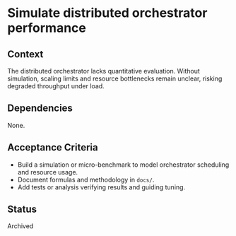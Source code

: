 # Simulate distributed orchestrator performance

## Context
The distributed orchestrator lacks quantitative evaluation. Without simulation,
scaling limits and resource bottlenecks remain unclear, risking degraded
throughput under load.

## Dependencies
None.

## Acceptance Criteria
- Build a simulation or micro-benchmark to model orchestrator scheduling and
  resource usage.
- Document formulas and methodology in `docs/`.
- Add tests or analysis verifying results and guiding tuning.

## Status
Archived

